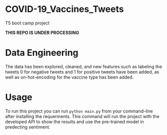 # COVID-19_Vaccines_Tweets
T5 boot camp project 

**THIS REPO IS UNDER PROCESSING**

# Data Engineering

The data has been explored, cleaned, and new features such as labeling the tweets 0 for negative tweets and 1 for positive tweets have been added, as well as on-hot-encoding for the vaccine type has been added. 

# Usage 

To run this project you can run ```python main.py``` from your command-line after installing the requerments. This command will run the project with the developed API to show the results and use the pre-trained model in predecting sentiment. 
